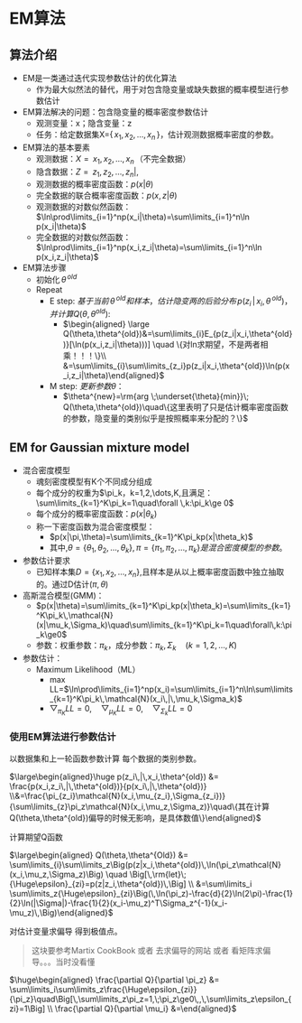 # EM算法

## 算法介绍
- EM是一类通过迭代实现参数估计的优化算法
	- 作为最大似然法的替代，用于对包含隐变量或缺失数据的概率模型进行参数估计
- EM算法解决的问题：包含隐变量的概率密度参数估计
	- 观测变量：x；隐含变量：z
	- 任务：给定数据集X={$\,x_1,x_2,\dots,x_n\,$}，估计观测数据概率密度的参数。
- EM算法的基本要素
	- 观测数据：$X={\,x_1,x_2,\dots,x_n\,}$（不完全数据）
	- 隐含数据：$Z={\,z_1,z_2,\dots,z_n|,}$
	- 观测数据的概率密度函数：$p(x|\theta)$
	- 完全数据的联合概率密度函数：$p(x,z|\theta)$
	- 观测数据的对数似然函数：$\ln\prod\limits_{i=1}^np(x_i|\theta)=\sum\limits_{i=1}^n\ln p(x_i|\theta)$
	- 完全数据的对数似然函数：$\ln\prod\limits_{i=1}^np(x_i,z_i|\theta)=\sum\limits_{i=1}^n\ln p(x_i,z_i|\theta)$
- EM算法步骤
	- 初始化$\,\theta^{\,old}$
	- Repeat
		- E step: $基于当前\,\theta^{\,old}和样本，估计隐变两的后验分布\,p(z_i\,|\,x_i,\theta^{\,old})，并计算Q(\theta,\theta^{old}):$
			- $\begin{aligned} \large Q(\theta,\theta^{old})&=\sum\limits_{i}E_{p(z_i|x_i,\theta^{old})}[\ln(p(x_i,z_i|\theta)))] \quad \{对ln求期望，不是两者相乘！！！\}\\ &=\sum\limits_{i}\sum\limits_{z_i}p(z_i|x_i,\theta^{old})\ln(p(x_i,z_i|\theta)\end{aligned}$
		- M step: $更新参数\theta$：
			- $\theta^{new}=\rm{arg \;\underset{\theta}{min}}\; Q(\theta,\theta^{old})\quad\{这里表明了只是估计概率密度函数的参数，隐变量的类别似乎是按照概率来分配的？\}$
## EM for Gaussian mixture model
- 混合密度模型
	- 魂刻密度模型有K个不同成分组成
	- 每个成分的权重为$\pi_k，k=1,2,\dots,K,且满足：\sum\limits_{k=1}^K\pi_k=1\quad\forall \,k:\pi_k\ge 0$
	- 每个成分的概率密度函数：$p(x|\theta_k)$
	- 称一下密度函数为混合密度模型：
		- $p(x|\pi,\theta)=\sum\limits_{k=1}^K\pi_kp(x|\theta_k)$
		- 其中,$\theta=\{\theta_1,\theta_2,\dots,\theta_k\},\pi=\{\pi_1,\pi_2,\dots,\pi_k\}是混合密度模型的参数。$
- 参数估计要求
	- 已知样本集$D=\{x_1,x_2,\dots,x_n\},$且样本是从以上概率密度函数中独立抽取的。通过D估计$(\pi,\theta)$
- 高斯混合模型(GMM)：
	- $p(x|\theta)=\sum\limits_{k=1}^K\pi_kp(x|\theta_k)=\sum\limits_{k=1}^K\pi_k\,\mathcal{N}(x|\mu_k,\Sigma_k)\quad\sum\limits_{k=1}^K\pi_k=1\quad\forall\,k:\pi_k\ge0$
	- 参数：权重参数：$\pi_k$，成分参数：$\pi_k,\Sigma_k\quad(k=1,2,\dots,K)$
- 参数估计：
	- Maximum Likelihood（ML）
		- max LL=$\ln\prod\limits_{i=1}^np(x_i)=\sum\limits_{i=1}^n\ln\sum\limits_{k=1}^K\pi_k\,\mathcal{N}(x_i\,|\,\mu_k,\Sigma_k)$
		- $\bigtriangledown_{\pi_K}LL=0,\quad\bigtriangledown_{\mu_K}LL=0,\quad\bigtriangledown_{\Sigma_k}LL=0$
### 使用EM算法进行参数估计

以数据集和上一轮函数参数计算 每个数据的类别参数。

$\large\begin{aligned}\huge p(z_i\,|\,x_i,\theta^{old}) &= \frac{p(x_i,z_i\,|\,\theta^{old})}{p(x_i\,|\,\theta^{old})} \\&=\frac{\pi_{z_i}\mathcal{N}(x_i,\mu_{z_i},\Sigma_{z_i})}{\sum\limits_{z}\pi_z\mathcal{N}(x_i,\mu_z,\Sigma_z)}\quad\{其在计算Q(\theta,\theta^{old})偏导的时候无影响，是具体数值\}\end{aligned}$

计算期望Q函数

$\large\begin{aligned} Q(\theta,\theta^{Old}) &= \sum\limits_{i}\sum\limits_z\Big(p(z|x_i,\theta^{old})\,\ln(\pi_z\mathcal{N}(x_i,\mu_z,\Sigma_z)\Big) \quad \Big[\,\rm{let}\;{\Huge\epsilon}_{zi}=p(z|z_i,\theta^{old})\,\Big] \\ &=\sum\limits_i \sum\limits_z{\Huge\epsilon}_{zi}\Big(\,\ln(\pi_z)-\frac{d}{2}\ln(2\pi)-\frac{1}{2}\ln(|\Sigma|)-\frac{1}{2}(x_i-\mu_z)^T\Sigma_z^{-1}(x_i-\mu_z)\,\Big)\end{aligned}$

对估计变量求偏导 得到极值点。
> 这块要参考Martix CookBook 或者 去求偏导的网站 或者 看矩阵求偏导。。。当时没看懂

$\huge\begin{aligned} \frac{\partial Q}{\partial \pi_z} &= \sum\limits_i\sum\limits_z\frac{\Huge\epsilon_{zi}}{\pi_z}\quad\Big[\,\sum\limits_z\pi_z=1,\;\pi_z\ge0\,,\,\sum\limits_z\epsilon_{zi}=1\Big] \\ \frac{\partial Q}{\partial \mu_i} &=\end{aligned}$